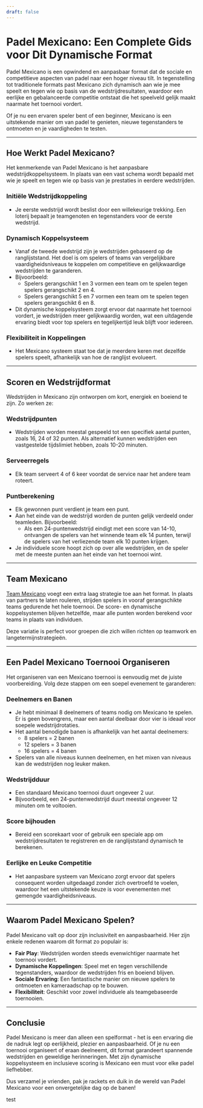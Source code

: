 ```yaml
---
draft: false
---
```


# Padel Mexicano: Een Complete Gids voor Dit Dynamische Format

Padel Mexicano is een opwindend en aanpasbaar format dat de sociale en competitieve aspecten van padel naar een hoger niveau tilt. In tegenstelling tot traditionele formats past Mexicano zich dynamisch aan wie je mee speelt en tegen wie op basis van de wedstrijdresultaten, waardoor een eerlijke en gebalanceerde competitie ontstaat die het speelveld gelijk maakt naarmate het toernooi vordert.

Of je nu een ervaren speler bent of een beginner, Mexicano is een uitstekende manier om van padel te genieten, nieuwe tegenstanders te ontmoeten en je vaardigheden te testen.

---

## **Hoe Werkt Padel Mexicano?**

Het kenmerkende van Padel Mexicano is het aanpasbare wedstrijdkoppelsysteem. In plaats van een vast schema wordt bepaald met wie je speelt en tegen wie op basis van je prestaties in eerdere wedstrijden.

### **Initiële Wedstrijdkoppeling**
- Je eerste wedstrijd wordt beslist door een willekeurige trekking. Een loterij bepaalt je teamgenoten en tegenstanders voor de eerste wedstrijd.

### **Dynamisch Koppelsysteem**
- Vanaf de tweede wedstrijd zijn je wedstrijden gebaseerd op de ranglijststand. Het doel is om spelers of teams van vergelijkbare vaardigheidsniveaus te koppelen om competitieve en gelijkwaardige wedstrijden te garanderen.
- Bijvoorbeeld:
  - Spelers gerangschikt 1 en 3 vormen een team om te spelen tegen spelers gerangschikt 2 en 4.
  - Spelers gerangschikt 5 en 7 vormen een team om te spelen tegen spelers gerangschikt 6 en 8.
- Dit dynamische koppelsysteem zorgt ervoor dat naarmate het toernooi vordert, je wedstrijden meer gelijkwaardig worden, wat een uitdagende ervaring biedt voor top spelers en tegelijkertijd leuk blijft voor iedereen.

### **Flexibiliteit in Koppelingen**
- Het Mexicano systeem staat toe dat je meerdere keren met dezelfde spelers speelt, afhankelijk van hoe de ranglijst evolueert.

---

## **Scoren en Wedstrijdformat**

Wedstrijden in Mexicano zijn ontworpen om kort, energiek en boeiend te zijn. Zo werken ze:

### **Wedstrijdpunten**
- Wedstrijden worden meestal gespeeld tot een specifiek aantal punten, zoals 16, 24 of 32 punten. Als alternatief kunnen wedstrijden een vastgestelde tijdslimiet hebben, zoals 10-20 minuten.

### **Serveerregels**
- Elk team serveert 4 of 6 keer voordat de service naar het andere team roteert.

### **Puntberekening**
- Elk gewonnen punt verdient je team een punt.
- Aan het einde van de wedstrijd worden de punten gelijk verdeeld onder teamleden. Bijvoorbeeld:
  - Als een 24-puntenwedstrijd eindigt met een score van 14-10, ontvangen de spelers van het winnende team elk 14 punten, terwijl de spelers van het verliezende team elk 10 punten krijgen.
- Je individuele score hoopt zich op over alle wedstrijden, en de speler met de meeste punten aan het einde van het toernooi wint.

---

## **Team Mexicano**

[Team Mexicano](/nl/team-mexicano) voegt een extra laag strategie toe aan het format. In plaats van partners te laten rouleren, strijden spelers in vooraf gerangschikte teams gedurende het hele toernooi. De score- en dynamische koppelsystemen blijven hetzelfde, maar alle punten worden berekend voor teams in plaats van individuen.

Deze variatie is perfect voor groepen die zich willen richten op teamwork en langetermijnstrategieën.

---

## **Een Padel Mexicano Toernooi Organiseren**

Het organiseren van een Mexicano toernooi is eenvoudig met de juiste voorbereiding. Volg deze stappen om een soepel evenement te garanderen:

### **Deelnemers en Banen**
- Je hebt minimaal 8 deelnemers of teams nodig om Mexicano te spelen. Er is geen bovengrens, maar een aantal deelbaar door vier is ideaal voor soepele wedstrijdrotaties.
- Het aantal benodigde banen is afhankelijk van het aantal deelnemers:
  - 8 spelers = 2 banen
  - 12 spelers = 3 banen
  - 16 spelers = 4 banen
- Spelers van alle niveaus kunnen deelnemen, en het mixen van niveaus kan de wedstrijden nog leuker maken.

### **Wedstrijdduur**
- Een standaard Mexicano toernooi duurt ongeveer 2 uur.
- Bijvoorbeeld, een 24-puntenwedstrijd duurt meestal ongeveer 12 minuten om te voltooien.

### **Score bijhouden**
- Bereid een scorekaart voor of gebruik een speciale app om wedstrijdresultaten te registreren en de ranglijststand dynamisch te berekenen.

### **Eerlijke en Leuke Competitie**
- Het aanpasbare systeem van Mexicano zorgt ervoor dat spelers consequent worden uitgedaagd zonder zich overtroefd te voelen, waardoor het een uitstekende keuze is voor evenementen met gemengde vaardigheidsniveaus.

---

## **Waarom Padel Mexicano Spelen?**

Padel Mexicano valt op door zijn inclusiviteit en aanpasbaarheid. Hier zijn enkele redenen waarom dit format zo populair is:
- **Fair Play**: Wedstrijden worden steeds evenwichtiger naarmate het toernooi vordert.
- **Dynamische Koppelingen**: Speel met en tegen verschillende tegenstanders, waardoor de wedstrijden fris en boeiend blijven.
- **Sociale Ervaring**: Een fantastische manier om nieuwe spelers te ontmoeten en kameraadschap op te bouwen.
- **Flexibiliteit**: Geschikt voor zowel individuele als teamgebaseerde toernooien.

---

## **Conclusie**

Padel Mexicano is meer dan alleen een spelformat - het is een ervaring die de nadruk legt op eerlijkheid, plezier en aanpasbaarheid. Of je nu een toernooi organiseert of eraan deelneemt, dit format garandeert spannende wedstrijden en geweldige herinneringen. Met zijn dynamische koppelsysteem en inclusieve scoring is Mexicano een must voor elke padel liefhebber.

Dus verzamel je vrienden, pak je rackets en duik in de wereld van Padel Mexicano voor een onvergetelijke dag op de banen!

test